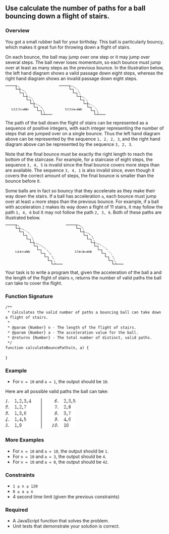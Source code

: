 ## Use calculate the number of paths for a ball bouncing down a flight of stairs.

### Overview

You got a small rubber ball for your birthday. This ball is particularly bouncy, which makes it great fun for throwing down a flight of stairs.

On each bounce, the ball may jump over one step or it may jump over several steps. The ball never loses momentum, so each bounce must jump over at least as many steps as the previous bounce. In the illustration below, the left hand diagram shows a valid passage down eight steps, whereas the right hand diagram shows an invalid passage down eight steps.

![valid-paths](./img/bouncing-ball-1.png)

The path of the ball down the flight of stairs can be represented as a sequence of positive integers, with each integer representing the number of steps that are jumped over on a single bounce. Thus the left hand diagram above can be represented by the sequence `1, 2, 2, 3`, and the right hand diagram above can be represented by the sequence `3, 2, 3`.

Note that the final bounce must be exactly the right length to reach the bottom of the staircase. For example, for a staircase of eight steps, the sequence `3, 4, 5` is invalid since the final bounce covers more steps than are available. The sequence `3, 4, 1` is also invalid since, even though it covers the correct amount of steps, the final bounce is smaller than the bounce before it.

Some balls are in fact so bouncy that they accelerate as they make their way down the stairs. If a ball has acceleration `a`, each bounce must jump over at least `a` more steps than the previous bounce. For example, if a ball with acceleration `2` makes its way down a flight of 11 stairs, it may follow the path `1, 4, 6` but it may not follow the path `2, 3, 6`. Both of these paths are illustrated below.

![valid-paths](./img/bouncing-ball-2.png)

Your task is to write a program that, given the acceleration of the ball a and the length of the flight of stairs `n`, returns the number of valid paths the ball can take to cover the flight.


### Function Signature

```
/**
 * Calculates the valid number of paths a bouncing ball can take down a flight of stairs.
 *
 * @param {Number} n - The length of the flight of stairs.
 * @param {Number} a - The acceleration value for the ball.
 * @returns {Number} - The total number of distinct, valid paths.
 */
function calculateBouncePaths(n, a) {
    
}
```


### Example

* For `n = 10` and `a = 1`, the output should be `10`.

Here are all possible valid paths the ball can take:

![valid-paths](./img/bouncing-ball-3.png)


### More Examples

* For `n = 10` and `a = 10`, the output should be `1`.
* For `n = 10` and `a = 3`, the output should be `4`.
* For `n = 10` and `a = 0`, the output should be `42`.


### Constraints

* `1 ≤ n ≤ 120`
* `0 ≤ a ≤ n`
* 4 second time limit (given the previous constraints)


### Required

* A JavaScript function that solves the problem.
* Unit tests that demonstrate your solution is correct.
